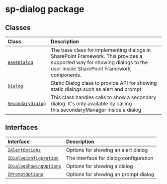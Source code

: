 # sp-dialog package



## Classes

| Class	   |  Description |
|:-------------|:---------------|
| [`BaseDialog`](./sp-dialog/class/basedialog.md)     | The base class for implementing dialogs in SharePoint Framework. This provides a supported way for showing dialogs to the user inside SharePoint Framework components. |
| [`Dialog`](./sp-dialog/class/dialog.md)     | Static Dialog class to provide API for showing static dialogs such as alert and prompt |
| [`SecondaryDialog`](./sp-dialog/class/secondarydialog.md)     | This class handles calls to show a secondary dialog. It's only available by calling this.secondaryManager inside a dialog. |



## Interfaces

| Interface	   |  Description |
|:-------------|:---------------|
| [`IAlertOptions`](./sp-dialog/interface/ialertoptions.md)   | Options for showing an alert dialog  |
| [`IDialogConfiguration`](./sp-dialog/interface/idialogconfiguration.md)   | The interface for dialog configuration  |
| [`IDialogShowingOptions`](./sp-dialog/interface/idialogshowingoptions.md)   | Options for showing a dialog  |
| [`IPromptOptions`](./sp-dialog/interface/ipromptoptions.md)   | Options for showing an prompt dialog  |






